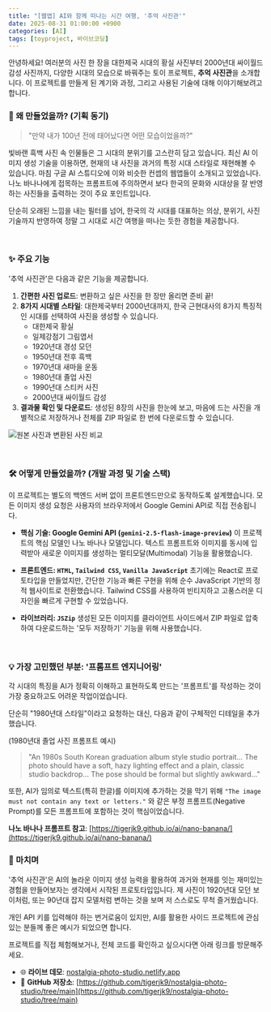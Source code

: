```yaml
---
title: "[웹앱] AI와 함께 떠나는 시간 여행, '추억 사진관'"
date: 2025-08-31 01:00:00 +0900
categories: [AI]
tags: [toyproject, 바이브코딩]
---
```


안녕하세요! 여러분의 사진 한 장을 대한제국 시대의 황실 사진부터 2000년대 싸이월드 감성 사진까지, 다양한 시대의 모습으로 바꿔주는 토이 프로젝트, **추억 사진관**을 소개합니다. 
이 프로젝트를 만들게 된 계기와 과정, 그리고 사용된 기술에 대해 이야기해보려고 합니다.


### 🤔 왜 만들었을까? (기획 동기)

> "만약 내가 100년 전에 태어났다면 어떤 모습이었을까?"

빛바랜 흑백 사진 속 인물들은 그 시대의 분위기를 고스란히 담고 있습니다. 최신 AI 이미지 생성 기술을 이용하면, 현재의 내 사진을 과거의 특정 시대 스타일로 재현해볼 수 있습니다. 마침 구글 AI 스튜디오에 이와 비슷한 컨셉의 웹앱들이 소개되고 있었습니다. 나노 바나나에게 접목하는 프롬프트에 주의하면서 보다 한국의 문화와 시대상을 잘 반영하는 사진들을 출력하는 것이 주요 포인트입니다. 

단순히 오래된 느낌을 내는 필터를 넘어, 한국의 각 시대를 대표하는 의상, 분위기, 사진 기술까지 반영하여 정말 그 시대로 시간 여행을 떠나는 듯한 경험을 제공합니다.

<br>

### ✨ 주요 기능

'추억 사진관'은 다음과 같은 기능을 제공합니다.

1.  **간편한 사진 업로드**: 변환하고 싶은 사진을 한 장만 올리면 준비 끝!
2.  **8가지 시대별 스타일**: 대한제국부터 2000년대까지, 한국 근현대사의 8가지 특징적인 시대를 선택하여 사진을 생성할 수 있습니다.
    * 대한제국 황실
    * 일제강점기 그림엽서
    * 1920년대 경성 모던
    * 1950년대 전후 흑백
    * 1970년대 새마을 운동
    * 1980년대 졸업 사진
    * 1990년대 스티커 사진
    * 2000년대 싸이월드 감성
3.  **결과물 확인 및 다운로드**: 생성된 8장의 사진을 한눈에 보고, 마음에 드는 사진을 개별적으로 저장하거나 전체를 ZIP 파일로 한 번에 다운로드할 수 있습니다.

![원본 사진과 변환된 사진 비교](/assets/comparison.png)

<br>

### 🛠️ 어떻게 만들었을까? (개발 과정 및 기술 스택)

이 프로젝트는 별도의 백엔드 서버 없이 프론트엔드만으로 동작하도록 설계했습니다. 모든 이미지 생성 요청은 사용자의 브라우저에서 Google Gemini API로 직접 전송됩니다.

* **핵심 기술: Google Gemini API (`gemini-2.5-flash-image-preview`)**
    이 프로젝트의 핵심 모델인 나노 바나나 모델입니다. 텍스트 프롬프트와 이미지를 동시에 입력받아 새로운 이미지를 생성하는 멀티모달(Multimodal) 기능을 활용했습니다.

* **프론트엔드: `HTML`, `Tailwind CSS`, `Vanilla JavaScript`**
    초기에는 React로 프로토타입을 만들었지만, 간단한 기능과 빠른 구현을 위해 순수 JavaScript 기반의 정적 웹사이트로 전환했습니다. Tailwind CSS를 사용하여 빈티지하고 고풍스러운 디자인을 빠르게 구현할 수 있었습니다.

* **라이브러리: `JSZip`**
    생성된 모든 이미지를 클라이언트 사이드에서 ZIP 파일로 압축하여 다운로드하는 '모두 저장하기' 기능을 위해 사용했습니다.

<br>

### 💡 가장 고민했던 부분: '프롬프트 엔지니어링'

각 시대의 특징을 AI가 정확히 이해하고 표현하도록 만드는 '프롬프트'를 작성하는 것이 가장 중요하고도 어려운 작업이었습니다.

단순히 "1980년대 스타일"이라고 요청하는 대신, 다음과 같이 구체적인 디테일을 추가했습니다.

(1980년대 졸업 사진 프롬프트 예시)
> "An 1980s South Korean graduation album style studio portrait... The photo should have a soft, hazy lighting effect and a plain, classic studio backdrop... The pose should be formal but slightly awkward..."

또한, AI가 임의로 텍스트(특히 한글)를 이미지에 추가하는 것을 막기 위해 `"The image must not contain any text or letters."` 와 같은 부정 프롬프트(Negative Prompt)를 모든 프롬프트에 포함하는 것이 핵심이었습니다.

 **나노 바나나 프롬프트 참고**: [https://tigerjk9.github.io/ai/nano-banana/](https://tigerjk9.github.io/ai/nano-banana/)



### 🚀 마치며

'추억 사진관'은 AI의 놀라운 이미지 생성 능력을 활용하여 과거와 현재를 잇는 재미있는 경험을 만들어보자는 생각에서 시작된 프로토타입입니다. 제 사진이 1920년대 모던 보이처럼, 또는 90년대 잡지 모델처럼 변하는 것을 보며 저 스스로도 무척 즐거웠습니다.

개인 API 키를 입력해야 하는 번거로움이 있지만, AI를 활용한 사이드 프로젝트에 관심 있는 분들께 좋은 예시가 되었으면 합니다.

프로젝트를 직접 체험해보거나, 전체 코드를 확인하고 싶으시다면 아래 링크를 방문해주세요. 

* 🌐 **라이브 데모**: [nostalgia-photo-studio.netlify.app](https://nostalgia-photo-studio.netlify.app)
* 🔗 **GitHub 저장소**: [https://github.com/tigerjk9/nostalgia-photo-studio/tree/main](https://github.com/tigerjk9/nostalgia-photo-studio/tree/main)
